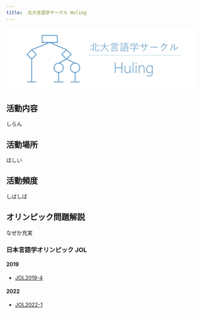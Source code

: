```yaml
---
title:  北大言語学サークル Huling
---
```


<!-- TODO: 画像いい感じに -->
![top](./top.jpg)


## 活動内容

しらん


## 活動場所

ほしい


## 活動頻度

しばしば


## オリンピック問題解説

なぜか充実

### 日本言語学オリンピック JOL

#### 2019

- [JOL2019-4](olympiad/jol/2019/4)


#### 2022

- [JOL2022-1](olympiad/jol/2022/1)
